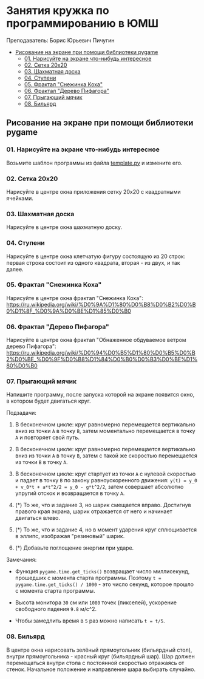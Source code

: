 # Занятия кружка по программированию в ЮМШ

Преподаватель: Борис Юрьевич Пичугин

- [Рисование на экране при помощи библиотеки pygame](#рисование-на-экране-при-помощи-библиотеки-pygame)
  - [01. Нарисуйте на экране что-нибудь интересное](#01-нарисуйте-на-экране-что-нибудь-интересное)
  - [02. Сетка 20x20](#02-сетка-20x20)
  - [03. Шахматная доска](#03-шахматная-доска)
  - [04. Ступени](#04-ступени)
  - [05. Фрактал "Снежинка Коха"](#05-фрактал-снежинка-коха)
  - [06. Фрактал "Дерево Пифагора"](#06-фрактал-дерево-пифагора)
  - [07. Прыгающий мячик](#07-прыгающий-мячик)
  - [08. Бильярд](#08-бильярд)

## Рисование на экране при помощи библиотеки pygame

### 01. Нарисуйте на экране что-нибудь интересное

Возьмите шаблон программы из файла [template.py](template.py) и измените его.

### 02. Сетка 20x20

Нарисуйте в центре окна приложения сетку 20x20 с квадратными ячейками.

### 03. Шахматная доска

Нарисуйте в центре окна шахматную доску.

### 04. Ступени

Нарисуйте в центре окна клетчатую фигуру состоящую из 20 строк: первая строка состоит из одного квадрата, вторая - из двух, и так далее.

### 05. Фрактал "Снежинка Коха"

Нарисуйте в центре окна фрактал "Снежинка Коха":
<https://ru.wikipedia.org/wiki/%D0%9A%D1%80%D0%B8%D0%B2%D0%B0%D1%8F_%D0%9A%D0%BE%D1%85%D0%B0>

### 06. Фрактал "Дерево Пифагора"

Нарисуйте в центре окна фрактал "Обнаженное обдуваемое ветром дерево Пифагора":
<https://ru.wikipedia.org/wiki/%D0%94%D0%B5%D1%80%D0%B5%D0%B2%D0%BE_%D0%9F%D0%B8%D1%84%D0%B0%D0%B3%D0%BE%D1%80%D0%B0>

### 07. Прыгающий мячик

Напишите программу, после запуска которой на экране появится окно, в котором будет двигаться круг.

Подзадачи:

1) В бесконечном цикле: круг равномерно перемещается вертикально вниз из точки `A` в точку `B`, затем моментально перемещается в точку `A`
 и повторяет свой путь.

2) В бесконечном цикле: круг равномерно перемещается вертикально вниз из точки `A` в точку `B`, затем с такой же скоростью перемещается из точки `B` в точку `A`.

3) В бесконечном цикле: круг стартует из точки `A` с нулевой скоростью и падает в точку `B` по закону равноускоренного движения: `y(t) = y_0 + v_0*t + a*t^2/2 = y_0 - g*t^2/2`, затем совершает абсолютно упругий отскок и возвращается в точку `A`.

4) (*) То же, что и задание 3, но шарик смещается вправо. Достигнув правого края экрана, шарик отражается от него и начинает двигаться влево.

5) (*) То же, что и задание 4, но в момент ударения круг сплющивается в эллипс, изображая "резиновый" шарик.

6) (*) Добавьте поглощение энергии при ударе.

Замечания:

- Функция `pygame.time.get_ticks()` возвращает число миллисекунд, прошедших с момента старта программы. Поэтому `t = pygame.time.get_ticks() / 1000` - это число секунд, которое прошло с момента старта программы.

- Высота монитора `30` см или `1080` точек (пикселей), ускорение свободного падения `9.8` м/c^2.

- Чтобы замедлить время в `5` раз можно написать `t = t/5`.

### 08. Бильярд

В центре окна нарисовать зелёный прямоугольник (бильярдный стол), внутри прямоугольника - красный круг (бильярдный шар). Шар должен перемещаться внутри стола с постоянной скоростью отражаясь от стенок. Начальное положение и направление шара выбирать случайно.
